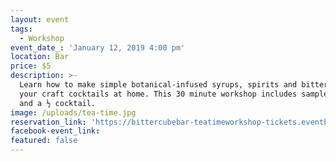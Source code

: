 ```yaml
---
layout: event
tags:
  - Workshop
event_date_: 'January 12, 2019 4:00 pm'
location: Bar
price: $5
description: >-
  Learn how to make simple botanical-infused syrups, spirits and bitters for
  your craft cocktails at home. This 30 minute workshop includes sample tastings
  and a ½ cocktail.
image: /uploads/tea-time.jpg
reservation_link: 'https://bittercubebar-teatimeworkshop-tickets.eventbrite.com'
facebook-event_link:
featured: false
---
```


